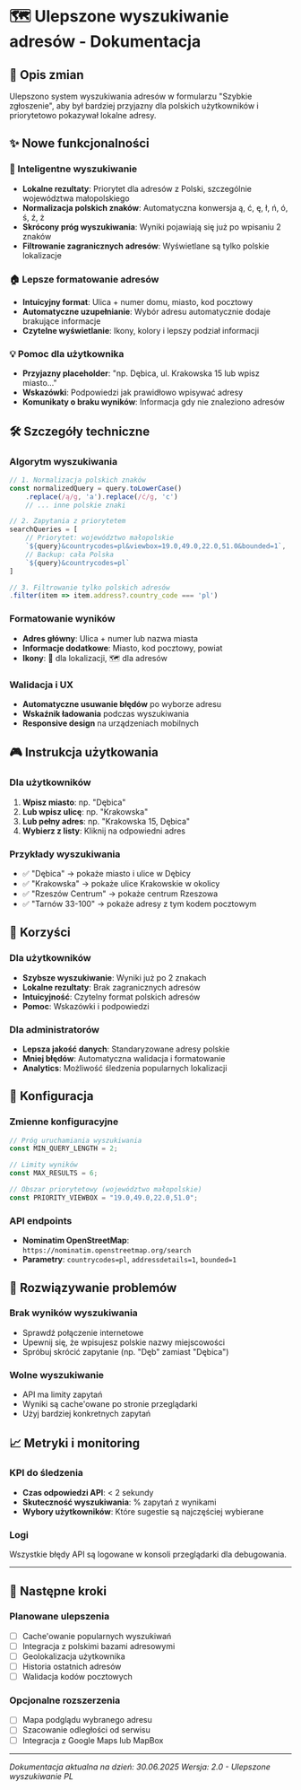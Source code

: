 # 🗺️ Ulepszone wyszukiwanie adresów - Dokumentacja

## 📝 Opis zmian

Ulepszono system wyszukiwania adresów w formularzu "Szybkie zgłoszenie", aby był bardziej przyjazny dla polskich użytkowników i priorytetowo pokazywał lokalne adresy.

## ✨ Nowe funkcjonalności

### 🎯 Inteligentne wyszukiwanie
- **Lokalne rezultaty**: Priorytet dla adresów z Polski, szczególnie województwa małopolskiego
- **Normalizacja polskich znaków**: Automatyczna konwersja ą, ć, ę, ł, ń, ó, ś, ź, ż
- **Skrócony próg wyszukiwania**: Wyniki pojawiają się już po wpisaniu 2 znaków
- **Filtrowanie zagranicznych adresów**: Wyświetlane są tylko polskie lokalizacje

### 🏠 Lepsze formatowanie adresów
- **Intuicyjny format**: Ulica + numer domu, miasto, kod pocztowy
- **Automatyczne uzupełnianie**: Wybór adresu automatycznie dodaje brakujące informacje
- **Czytelne wyświetlanie**: Ikony, kolory i lepszy podział informacji

### 💡 Pomoc dla użytkownika
- **Przyjazny placeholder**: "np. Dębica, ul. Krakowska 15 lub wpisz miasto..."
- **Wskazówki**: Podpowiedzi jak prawidłowo wpisywać adresy
- **Komunikaty o braku wyników**: Informacja gdy nie znaleziono adresów

## 🛠️ Szczegóły techniczne

### Algorytm wyszukiwania
```javascript
// 1. Normalizacja polskich znaków
const normalizedQuery = query.toLowerCase()
    .replace(/ą/g, 'a').replace(/ć/g, 'c')
    // ... inne polskie znaki

// 2. Zapytania z priorytetem
searchQueries = [
    // Priorytet: województwo małopolskie
    `${query}&countrycodes=pl&viewbox=19.0,49.0,22.0,51.0&bounded=1`,
    // Backup: cała Polska
    `${query}&countrycodes=pl`
]

// 3. Filtrowanie tylko polskich adresów
.filter(item => item.address?.country_code === 'pl')
```

### Formatowanie wyników
- **Adres główny**: Ulica + numer lub nazwa miasta
- **Informacje dodatkowe**: Miasto, kod pocztowy, powiat
- **Ikony**: 📍 dla lokalizacji, 🗺️ dla adresów

### Walidacja i UX
- **Automatyczne usuwanie błędów** po wyborze adresu
- **Wskaźnik ładowania** podczas wyszukiwania
- **Responsive design** na urządzeniach mobilnych

## 🎮 Instrukcja użytkowania

### Dla użytkowników
1. **Wpisz miasto**: np. "Dębica"
2. **Lub wpisz ulicę**: np. "Krakowska"
3. **Lub pełny adres**: np. "Krakowska 15, Dębica"
4. **Wybierz z listy**: Kliknij na odpowiedni adres

### Przykłady wyszukiwania
- ✅ "Dębica" → pokaże miasto i ulice w Dębicy
- ✅ "Krakowska" → pokaże ulice Krakowskie w okolicy
- ✅ "Rzeszów Centrum" → pokaże centrum Rzeszowa
- ✅ "Tarnów 33-100" → pokaże adresy z tym kodem pocztowym

## 🚀 Korzyści

### Dla użytkowników
- **Szybsze wyszukiwanie**: Wyniki już po 2 znakach
- **Lokalne rezultaty**: Brak zagranicznych adresów
- **Intuicyjność**: Czytelny format polskich adresów
- **Pomoc**: Wskazówki i podpowiedzi

### Dla administratorów
- **Lepsza jakość danych**: Standaryzowane adresy polskie
- **Mniej błędów**: Automatyczna walidacja i formatowanie
- **Analytics**: Możliwość śledzenia popularnych lokalizacji

## 🔧 Konfiguracja

### Zmienne konfiguracyjne
```javascript
// Próg uruchamiania wyszukiwania
const MIN_QUERY_LENGTH = 2;

// Limity wyników
const MAX_RESULTS = 6;

// Obszar priorytetowy (województwo małopolskie)
const PRIORITY_VIEWBOX = "19.0,49.0,22.0,51.0";
```

### API endpoints
- **Nominatim OpenStreetMap**: `https://nominatim.openstreetmap.org/search`
- **Parametry**: `countrycodes=pl`, `addressdetails=1`, `bounded=1`

## 🐛 Rozwiązywanie problemów

### Brak wyników wyszukiwania
- Sprawdź połączenie internetowe
- Upewnij się, że wpisujesz polskie nazwy miejscowości
- Spróbuj skrócić zapytanie (np. "Dęb" zamiast "Dębica")

### Wolne wyszukiwanie
- API ma limity zapytań
- Wyniki są cache'owane po stronie przeglądarki
- Użyj bardziej konkretnych zapytań

## 📈 Metryki i monitoring

### KPI do śledzenia
- **Czas odpowiedzi API**: < 2 sekundy
- **Skuteczność wyszukiwania**: % zapytań z wynikami
- **Wybory użytkowników**: Które sugestie są najczęściej wybierane

### Logi
Wszystkie błędy API są logowane w konsoli przeglądarki dla debugowania.

---

## 🎯 Następne kroki

### Planowane ulepszenia
- [ ] Cache'owanie popularnych wyszukiwań
- [ ] Integracja z polskimi bazami adresowymi
- [ ] Geolokalizacja użytkownika
- [ ] Historia ostatnich adresów
- [ ] Walidacja kodów pocztowych

### Opcjonalne rozszerzenia
- [ ] Mapa podglądu wybranego adresu
- [ ] Szacowanie odległości od serwisu
- [ ] Integracja z Google Maps lub MapBox

---

*Dokumentacja aktualna na dzień: 30.06.2025*
*Wersja: 2.0 - Ulepszone wyszukiwanie PL*
